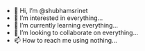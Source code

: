 - 👋 Hi, I’m @shubhamsrinet
- 👀 I’m interested in everything...
- 🌱 I’m currently learning everything...
- 💞️ I’m looking to collaborate on everything...
- 📫 How to reach me using nothing...

<!---
shubhamsrinet/shubhamsrinet is a ✨ special ✨ repository because its `README.md` (this file) appears on your GitHub profile.
You can click the Preview link to take a look at your changes.
--->
